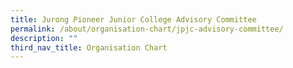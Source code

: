 ```yaml
---
title: Jurong Pioneer Junior College Advisory Committee
permalink: /about/organisation-chart/jpjc-advisory-committee/
description: ""
third_nav_title: Organisation Chart
---
```

